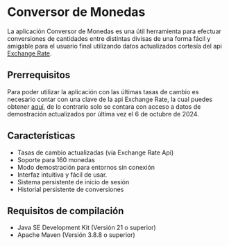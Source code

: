 # Conversor de Monedas

La aplicación Conversor de Monedas es una útil herramienta para efectuar conversiones de cantidades entre distintas divisas de una forma fácil y amigable para el usuario final utilizando datos actualizados cortesía del api [Exchange Rate](https://www.exchangerate-api.com).

## Prerrequisitos

Para poder utilizar la aplicación con las últimas tasas de cambio es necesario contar con una clave de la api Exchange Rate, la cual puedes obtener [aquí]( https://app.exchangerate-api.com/sign-up), de lo contrario solo se contara con acceso a datos de demostración actualizados por última vez el 6 de octubre de 2024.

## Características

- Tasas de cambio actualizadas (vía Exchange Rate Api)
- Soporte para 160 monedas
- Modo demostración para entornos sin conexión
- Interfaz intuitiva y fácil de usar.
- Sistema persistente de inicio de sesión
- Historial persistente de conversiones

## Requisitos de compilación 

- Java SE Development Kit (Versión 21 o superior)
- Apache Maven (Versión 3.8.8 o superior)
